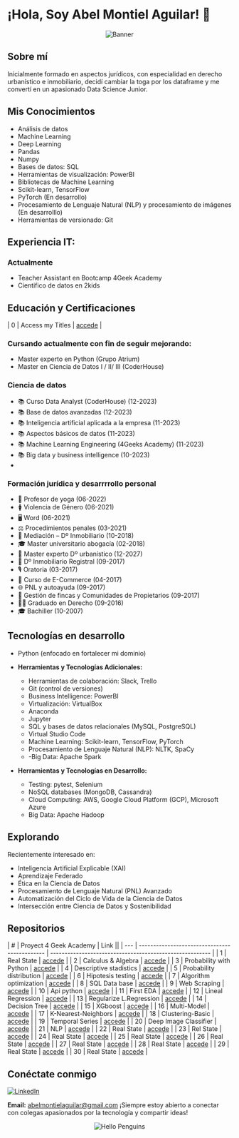 
# ¡Hola, Soy Abel Montiel Aguilar! 👋
 
<p align="center">
  <img src="https://wallpapercave.com/wp/wp4748439.jpg" alt="Banner">
</p>

## Sobre mí
Inicialmente formado en aspectos jurídicos, con especialidad en derecho urbanístico e inmobiliario, decidí cambiar la toga por los dataframe y me convertí en un apasionado Data Science Junior.

## Mis Conocimientos
- Análisis de datos
- Machine Learning
- Deep Learning
- Pandas
- Numpy
- Bases de datos: SQL
- Herramientas de visualización: PowerBI
- Bibliotecas de Machine Learning
- Scikit-learn, TensorFlow
- PyTorch (En desarrollo)
- Procesamiento de Lenguaje Natural (NLP) y procesamiento de imágenes (En desarrolllo)
- Herramientas de versionado: Git
## Experiencia IT:
### Actualmente
- Teacher Assistant en Bootcamp 4Geek Academy 
- Cientifico de datos en 2kids 

## Educación y Certificaciones
| 0  | Access my Titles                                    | [accede](https://github.com/MontielAguilar/0-Tittles "Access") |
### Cursando actualmente con fin de seguir mejorando: 
- Master experto en Python (Grupo Atrium)
- Master en Ciencia de Datos I / II/ III (CoderHouse)

### Ciencia de datos
- 📚 Curso Data Analyst (CoderHouse) (12-2023)
- 📚 Base de datos avanzadas (12-2023)
- 📚 Inteligencia artificial aplicada a la empresa (11-2023)
- 📚 Aspectos básicos de datos (11-2023)
- 📚 Machine Learning Engineering (4Geeks Academy) (11-2023)
- 📚 Big data y business intelligence (10-2023)
- 
### Formación jurídica y desarrrrollo personal
- 🧘 Profesor de yoga (06-2022)
- 🚺 Violencia de Género (06-2021)
- 🖥️ Word (06-2021)
- ⚖️ Procedimientos penales (03-2021)
- 🤝 Mediación – Dº Inmobiliario (10-2018)
- 🎓 Master universitario abogacía (02-2018)
- 🏡 Master experto Dº urbanístico (12-2027)
- 📜 Dº Inmobiliario Registral (09-2017)
- 🎙️ Oratoria (03-2017)
- 🛒 Curso de E-Commerce (04-2017)
- 🌐 PNL y autoayuda (09-2017)
- 🏡 Gestión de fincas y Comunidades de Propietarios (09-2017)
- 👨‍⚖️ Graduado en Derecho (09-2016)
- 🎓 Bachiller (10-2007)

## Tecnologías en desarrollo
- Python (enfocado en fortalecer mi dominio)
- **Herramientas y Tecnologías Adicionales:**
  - Herramientas de colaboración: Slack, Trello
  - Git (control de versiones)
  - Business Intelligence: PowerBI
  - Virtualización: VirtualBox
  - Anaconda
  - Jupyter
  - SQL y bases de datos relacionales (MySQL, PostgreSQL)
  - Virtual Studio Code
  - Machine Learning: Scikit-learn, TensorFlow, PyTorch
  - Procesamiento de Lenguaje Natural (NLP): NLTK, SpaCy
  - -Big Data: Apache Spark

- **Herramientas y Tecnologías en Desarrollo:**
  - Testing: pytest, Selenium
  - NoSQL databases (MongoDB, Cassandra)
  - Cloud Computing: AWS, Google Cloud Platform (GCP), Microsoft Azure
  - Big Data: Apache Hadoop

## Explorando
Recientemente interesado en:
- Inteligencia Artificial Explicable (XAI)
- Aprendizaje Federado
- Ética en la Ciencia de Datos
- Procesamiento de Lenguaje Natural (PNL) Avanzado
- Automatización del Ciclo de Vida de la Ciencia de Datos
- Intersección entre Ciencia de Datos y Sostenibilidad

## Repositorios
| #   | Proyect 4 Geek Academy                                      | Link                                                   || 
| --- | --------------------------------------------- | -------------------------------------------------------- |
| 1   | Real State                                    | [accede](https://github.com/MontielAguilar/1-Real-State-Exercise "accede") |
| 2   | Calculus & Algebra                                    | [accede](https://github.com/MontielAguilar/2-Calculus-and-algebra-problems-with-python "accede") |
| 3   | Probability with Python                                    | [accede](https://github.com/MontielAguilar/3-Probability-exercises-project-in-python "accede") |
| 4   | Descriptive stadistics                                    | [accede](https://github.com/MontielAguilar/4-descriptive-statistics-exercises-project-with-python "accede") |
| 5   | Probability distribution                                    | [accede](https://github.com/MontielAguilar/5-probability-distribution-exercises-project-with-python "accede") |
| 6   | Hipotesis testing                                    | [accede](https://github.com/MontielAguilar/6-hypothesis-testing-exercises-project-with-python "accede") |
| 7   | Algorithm optimization                                    | [accede](https://github.com/MontielAguilar/7-algorithm-optimization-project-machine-learning "accede") |
| 8   | SQL Data base                                    | [accede](https://github.com/MontielAguilar/8-connecting-to-a-sql-database-project-tutorial/tree/main "accede") |
| 9   | Web Scraping                                    | [accede](https://github.com/MontielAguilar/9-web-scraping-project-tutorial/tree/main "accede") |
| 10  | Api python                                    | [accede](https://github.com/MontielAguilar/10-interacting-with-api-python-project-tutorial "accede") |
| 11  | First EDA                                    | [accede](https://github.com/MontielAguilar/11-machine-learning-python-template "accede") |
| 12  | Lineal Regression                                    | [accede](https://github.com/MontielAguilar/12-Lineal-Regression "accede") |
| 13  | Regularize L.Regression                                    | [accede](https://github.com/MontielAguilar/13-Regularize-lineal-regression "accede") |
| 14  | Decision Tree                                    | [accede](https://github.com/MontielAguilar/14-decision-trees "accede") |
| 15  | XGboost                                    | [accede](https://github.com/MontielAguilar/15-XGBoost--Extreme-Gradient-Boosting- "accede") |
| 16  | Multi-Model                                    | [accede](https://github.com/MontielAguilar/Multi-models "accede") |
| 17  | K-Nearest-Neighbors                                    | [accede](https://github.com/MontielAguilar/17-K-Nearest-Neighbors "accede") |
| 18  | Clustering-Basic                                    | [accede](https://github.com/MontielAguilar/18-Clustering-basic "accede") |
| 19  | Temporal Series                                    | [accede](https://github.com/MontielAguilar/19-temporal-Series-Arima "accede") |
| 20  | Deep Image Classifier                                    | [accede](https://github.com/MontielAguilar/20-Deep-Image-Classifier "accede") |
| 21  | NLP                                    | [accede](https://github.com/MontielAguilar/21-NLP "accede") |
| 22  | Real State                                    | [accede](https://github.com/MontielAguilar/1-Real-State-Exercise "accede") |
| 23  | Rel State                                    | [accede](https://github.com/MontielAguilar/1-Real-State-Exercise "accede") |
| 24  | Real State                                    | [accede](https://github.com/MontielAguilar/1-Real-State-Exercise "accede") |
| 25  | Real State                                    | [accede](https://github.com/MontielAguilar/1-Real-State-Exercise "accede") |
| 26  | Real State                                    | [accede](https://github.com/MontielAguilar/1-Real-State-Exercise "accede") |
| 27  | Real State                                    | [accede](https://github.com/MontielAguilar/1-Real-State-Exercise "accede") |
| 28  | Real State                                    | [accede](https://github.com/MontielAguilar/1-Real-State-Exercise "accede") |
| 29  | Real State                                    | [accede](https://github.com/MontielAguilar/1-Real-State-Exercise "accede") |
| 30  | Real State                                    | [accede](https://github.com/MontielAguilar/1-Real-State-Exercise "accede") |


## Conéctate conmigo
[![LinkedIn](https://img.shields.io/badge/LinkedIn-Connect-blue?style=flat&logo=linkedin)](https://www.linkedin.com/in/abel-montiel-aguilar-4578b7119/)

**Email:** abelmontielaguilar@gmail.com
¡Siempre estoy abierto a conectar con colegas apasionados por la tecnología y compartir ideas!

<p align="center">
  <img src="https://images6.fanpop.com/image/photos/37800000/-Hello-penguins-of-madagascar-37800672-500-500.gif" alt="Hello Penguins">
</p>

